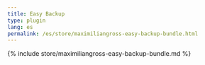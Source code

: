 ```yaml
---
title: Easy Backup
type: plugin
lang: es
permalink: /es/store/maximiliangross-easy-backup-bundle.html
---
```


{% include store/maximiliangross-easy-backup-bundle.md %}
